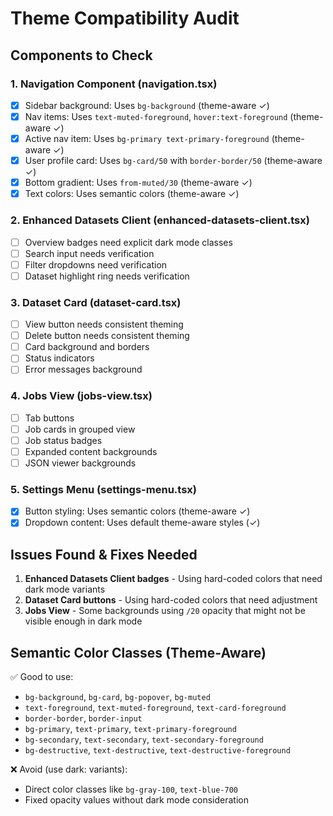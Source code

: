 # Theme Compatibility Audit

## Components to Check

### 1. Navigation Component (navigation.tsx)
- [x] Sidebar background: Uses `bg-background` (theme-aware ✓)
- [x] Nav items: Uses `text-muted-foreground`, `hover:text-foreground` (theme-aware ✓)
- [x] Active nav item: Uses `bg-primary text-primary-foreground` (theme-aware ✓)
- [x] User profile card: Uses `bg-card/50` with `border-border/50` (theme-aware ✓)
- [x] Bottom gradient: Uses `from-muted/30` (theme-aware ✓)
- [x] Text colors: Uses semantic colors (theme-aware ✓)

### 2. Enhanced Datasets Client (enhanced-datasets-client.tsx)
- [ ] Overview badges need explicit dark mode classes
- [ ] Search input needs verification
- [ ] Filter dropdowns need verification
- [ ] Dataset highlight ring needs verification

### 3. Dataset Card (dataset-card.tsx)
- [ ] View button needs consistent theming
- [ ] Delete button needs consistent theming
- [ ] Card background and borders
- [ ] Status indicators
- [ ] Error messages background

### 4. Jobs View (jobs-view.tsx)
- [ ] Tab buttons
- [ ] Job cards in grouped view
- [ ] Job status badges
- [ ] Expanded content backgrounds
- [ ] JSON viewer backgrounds

### 5. Settings Menu (settings-menu.tsx)
- [x] Button styling: Uses semantic colors (theme-aware ✓)
- [x] Dropdown content: Uses default theme-aware styles (✓)

## Issues Found & Fixes Needed

1. **Enhanced Datasets Client badges** - Using hard-coded colors that need dark mode variants
2. **Dataset Card buttons** - Using hard-coded colors that need adjustment
3. **Jobs View** - Some backgrounds using `/20` opacity that might not be visible enough in dark mode

## Semantic Color Classes (Theme-Aware)
✅ Good to use:
- `bg-background`, `bg-card`, `bg-popover`, `bg-muted`
- `text-foreground`, `text-muted-foreground`, `text-card-foreground`
- `border-border`, `border-input`
- `bg-primary`, `text-primary`, `text-primary-foreground`
- `bg-secondary`, `text-secondary`, `text-secondary-foreground`
- `bg-destructive`, `text-destructive`, `text-destructive-foreground`

❌ Avoid (use dark: variants):
- Direct color classes like `bg-gray-100`, `text-blue-700`
- Fixed opacity values without dark mode consideration